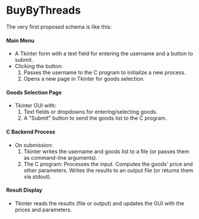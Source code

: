 # BuyByThreads
The very first proposed schema is like this:
#### Main Menu

- A Tkinter form with a text field for entering the username and a button to submit.
- Clicking the button:
    1. Passes the username to the C program to initialize a new process.
    2. Opens a new page in Tkinter for goods selection.

#### Goods Selection Page

- Tkinter GUI with:
    1. Text fields or dropdowns for entering/selecting goods.
    2. A "Submit" button to send the goods list to the C program.

#### C Backend Process

- On submission:
    1. Tkinter writes the username and goods list to a file (or passes them as command-line arguments).
    2. The C program:
        Processes the input.
        Computes the goods' price and other parameters.
        Writes the results to an output file (or returns them via stdout).

#### Result Display

- Tkinter reads the results (file or output) and updates the GUI with the prices and parameters.
